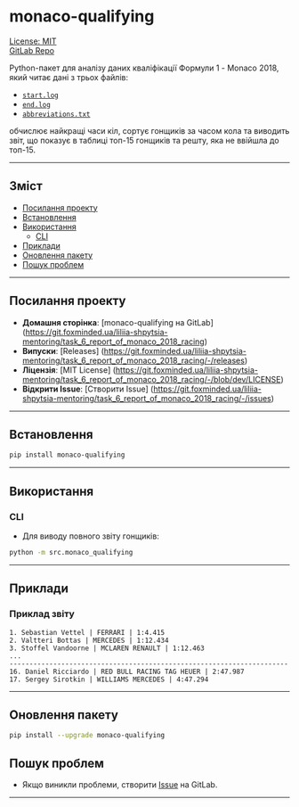 # monaco-qualifying

[License: MIT](https://git.foxminded.ua/liliia-shpytsia-mentoring/task_6_report_of_monaco_2018_racing/-/blob/dev/LICENSE)  
[GitLab Repo](https://git.foxminded.ua/liliia-shpytsia-mentoring/task_6_report_of_monaco_2018_racing)

Python-пакет для аналізу даних кваліфікації Формули 1 - Monaco 2018, який читає дані з трьох файлів:
- [`start.log`](src/monaco_qualifying/data/start.log)
- [`end.log`](src/monaco_qualifying/data/end.log)
- [`abbreviations.txt`](src/monaco_qualifying/data/abbreviations.txt)

обчислює найкращі часи кіл, сортує гонщиків за часом кола та виводить звіт, що показує в таблиці топ-15 гонщиків та 
решту, яка не ввійшла до топ-15.

---

## Зміст

- [Посилання проекту](#посилання-проекту)
- [Встановлення](#встановлення)
- [Використання](#використання)
  - [CLI](#cli)
- [Приклади](#приклади)
- [Оновлення пакету](#оновлення-пакету)
- [Пошук проблем](#пошук-проблем)

---

## Посилання проекту

- **Домашня сторінка**: [monaco-qualifying на GitLab]
(https://git.foxminded.ua/liliia-shpytsia-mentoring/task_6_report_of_monaco_2018_racing)  
- **Випуски**: [Releases]
(https://git.foxminded.ua/liliia-shpytsia-mentoring/task_6_report_of_monaco_2018_racing/-/releases)  
- **Ліцензія**: [MIT License]
(https://git.foxminded.ua/liliia-shpytsia-mentoring/task_6_report_of_monaco_2018_racing/-/blob/dev/LICENSE)  
- **Відкрити Issue**: [Створити Issue]
(https://git.foxminded.ua/liliia-shpytsia-mentoring/task_6_report_of_monaco_2018_racing/-/issues)

---

## Встановлення

```bash
pip install monaco-qualifying
```

---

## Використання

### CLI

- Для виводу повного звіту гонщиків:

```bash
python -m src.monaco_qualifying
```

---

## Приклади

### Приклад звіту

```
1. Sebastian Vettel | FERRARI | 1:4.415
2. Valtteri Bottas | MERCEDES | 1:12.434
3. Stoffel Vandoorne | MCLAREN RENAULT | 1:12.463
...
----------------------------------------------------------------------
16. Daniel Ricciardo | RED BULL RACING TAG HEUER | 2:47.987
17. Sergey Sirotkin | WILLIAMS MERCEDES | 4:47.294
```

---

## Оновлення пакету

```bash
pip install --upgrade monaco-qualifying
```

## Пошук проблем
- Якщо виникли проблеми, створити 
[Issue](https://git.foxminded.ua/liliia-shpytsia-mentoring/task_6_report_of_monaco_2018_racing/-/issues) на GitLab.

---
